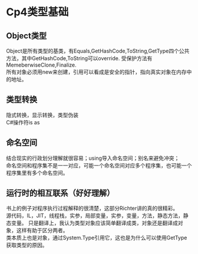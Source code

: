 # Cp4类型基础
## Object类型
Object是所有类型的基类，有Equals,GetHashCode,ToString,GetType四个公共方法，其中GetHashCode,ToString可以override. 受保护方法有MemeberwiseClone,Finalize.  
所有对象必须用new来创建，引用可以看成是安全的指针，指向真实对象在内存中的地址。
## 类型转换
隐式转换，显示转换，类型伪装  
C#操作符is as
## 命名空间
结合现实的行政划分理解就很容易；using导入命名空间；别名来避免冲突；  
命名空间和程序集不是一一对应，可能一个命名空间对应多个程序集，也可能一个程序集里有多个命名空间。
## 运行时的相互联系（好好理解）
书上的例子对程序执行过程解释的很清楚，这部分Richter讲的真的很精彩。  
源代码，IL，JIT，线程栈，实参，局部变量，实参，变量，方法，静态方法，静态变量。
只是翻译上，我认为类型对象应该简单翻译成类，对象还是翻译成对象，这样有助于区分两者。  
类本质上也是对象，通过System.Type引用它，这也是为什么可以使用GetType获取类型的原因。



